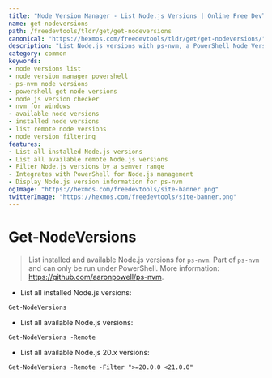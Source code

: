 ```yaml
---
title: "Node Version Manager - List Node.js Versions | Online Free DevTools by Hexmos"
name: get-nodeversions
path: /freedevtools/tldr/get/get-nodeversions
canonical: "https://hexmos.com/freedevtools/tldr/get/get-nodeversions/"
description: "List Node.js versions with ps-nvm, a PowerShell Node Version Manager. Manage your Node.js environments easily. Free online tool, no registration required."
category: common
keywords:
- node versions list
- node version manager powershell
- ps-nvm node versions
- powershell get node versions
- node js version checker
- nvm for windows
- available node versions
- installed node versions
- list remote node versions
- node version filtering
features:
- List all installed Node.js versions
- List all available remote Node.js versions
- Filter Node.js versions by a semver range
- Integrates with PowerShell for Node.js management
- Display Node.js version information for ps-nvm
ogImage: "https://hexmos.com/freedevtools/site-banner.png"
twitterImage: "https://hexmos.com/freedevtools/site-banner.png"
---
```


# Get-NodeVersions

> List installed and available Node.js versions for `ps-nvm`.
> Part of `ps-nvm` and can only be run under PowerShell.
> More information: <https://github.com/aaronpowell/ps-nvm>.

- List all installed Node.js versions:

`Get-NodeVersions`

- List all available Node.js versions:

`Get-NodeVersions -Remote`

- List all available Node.js 20.x versions:

`Get-NodeVersions -Remote -Filter ">=20.0.0 <21.0.0"`
